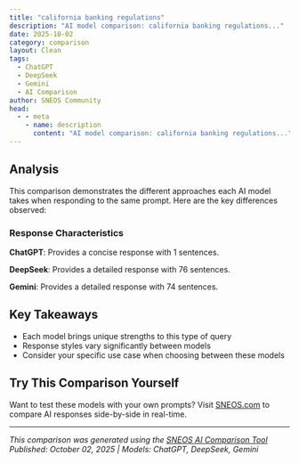 ```yaml
---
title: "california banking regulations"
description: "AI model comparison: california banking regulations..."
date: 2025-10-02
category: comparison
layout: Clean
tags:
  - ChatGPT
  - DeepSeek
  - Gemini
  - AI Comparison
author: SNEOS Community
head:
  - - meta
    - name: description
      content: "AI model comparison: california banking regulations..."
---
```


<ChatComparison
  title="california banking regulations"
  prompt="california banking regulations"
  :responses='{
    "ChatGPT": "Error calling OpenAI API.",
    "DeepSeek": "Of course. Here is a comprehensive overview of California banking regulations, structured to help you understand the key players, major regulations, and how they differ from federal rules.\n\n### The Key Regulators: A Dual Banking System\n\nCalifornia operates under a **dual banking system**, meaning banks can be chartered and regulated at either the state or federal level. This creates a layered regulatory environment.\n\n1.  **California Department of Financial Protection and Innovation (DFPI)**\n    *   **Role:** The primary state regulator for financial services in California.\n    *   **Who They Oversee:**\n        *   **State-Chartered Banks and Credit Unions:** Institutions that have chosen a California state charter (e.g., First Republic Bank was state-chartered before its closure).\n        *   **Money Transmitters:** Companies like PayPal, Venmo, and Western Union.\n        *   **Securities Brokers/Dealers and Investment Advisers.**\n        *   **Non-Bank Financial Companies:** Including payday lenders, student debt collectors, and other financial service providers under the California Consumer Financial Protection Law (CCFPL).\n    *   **Key Function:** The DFPI is responsible for licensing, regular examinations, enforcement, and ensuring compliance with state laws. It is known for being particularly proactive in consumer protection and climate risk assessment.\n\n2.  **Federal Regulators**\n    *   **Federal Deposit Insurance Corporation (FDIC):** Insures deposits at most state-chartered banks (that are not members of the Federal Reserve) and all national banks.\n    *   **Office of the Comptroller of the Currency (OCC):** Charters and regulates all **national banks** (e.g., Bank of America, Wells Fargo).\n    *   **Federal Reserve (FRB):** Regulates state-chartered banks that choose to be members of the Federal Reserve System and all bank holding companies.\n    *   **National Credit Union Administration (NCUA):** Charters and regulates federal credit unions and insures most state-chartered credit unions.\n\nA bank\u0027s primary regulator is determined by its charter type and its Federal Reserve membership status.\n\n---\n\n### Major California Banking Laws and Regulations\n\nCalifornia has its own set of statutes that often go beyond federal requirements, particularly in consumer protection.\n\n1.  **The California Consumer Financial Protection Law (CCFPL)**\n    *   **What it is:** Enacted in 2020 (AB 1864), this law significantly expanded the DFPI\u0027s authority, making it a state-level counterpart to the federal Consumer Financial Protection Bureau (CFPB).\n    *   **Key Provisions:**\n        *   Grants the DFPI broad authority to take action against \u0022unfair, deceptive, or abusive\u0022 acts and practices (UDAAP) by a wide range of financial service providers, including non-bank entities previously less regulated.\n        *   Allows for stricter enforcement and higher penalties than federal law in some cases.\n\n2.  **The California Financial Information Privacy Act (CalFIPA)**\n    *   **What it is:** Often stricter than the federal Gramm-Leach-Bliley Act (GLBA).\n    *   **Key Provisions:**\n        *   Requires financial institutions to get your **explicit opt-in consent** before sharing your nonpublic personal information with non-affiliated third parties. (Federal law only requires an opt-*out* opportunity).\n        *   Places stricter limits on sharing information between affiliates for marketing purposes.\n\n3.  **The California Financing Law (CFL)**\n    *   **What it is:** Licenses and regulates non-depository lenders, including consumer and commercial finance lenders, brokers, and program administrators.\n    *   **Key Provisions:**\n        *   Sets licensing requirements and surety bond levels.\n        *   Governs the terms and disclosures for consumer and commercial loans.\n        *   The DFPI uses this law to crack down on predatory lending.\n\n4.  **The California Commercial Financing Disclosure Law (CFDL)**\n    *   **What it is:** Similar to the Truth in Lending Act (TILA) but for commercial borrowers.\n    *   **Key Provisions:**\n        *   Requires lenders and brokers to provide specific, standardized disclosures to small businesses and other commercial entities when offering financing.\n        *   Disclosures must include the total cost of capital, annual percentage rate (APR), and payment amounts.\n\n5.  **Climate-Related Risk Regulations**\n    *   **What it is:** California is a national leader in requiring financial institutions to address climate risk.\n    *   **Key Provisions:**\n        *   **SB 261 (2023):** Requires businesses with total annual revenues over $500 million doing business in California to disclose climate-related financial risks.\n        *   The DFPI has also been directed to develop guidelines for climate risk disclosure for state-chartered banks, pushing them to assess and report their exposure to climate-related financial risks.\n\n---\n\n### How California Regulations Differ from Federal Rules\n\n| Feature | Federal Standard | California Standard (Often Stricter) |\n| :--- | :--- | :--- |\n| **Financial Privacy** | Opt-Out (GLBA) | **Opt-In** (CalFIPA) |\n| **Consumer Protection** | CFPB oversees large players; gaps for non-banks. | **DFPI has broad UDAAP authority** over a wide range of non-bank financial companies (CCFPL). |\n| **Commercial Lending** | No uniform APR disclosure requirement. | **Mandatory APR \u0026 cost disclosures** required for commercial financing (CFDL). |\n| **Climate Risk** | Proposed SEC rules are pending and contested. | **Mandatory climate risk disclosure** laws are already in effect for large companies (SB 261). |\n| **Interest Rate Caps** | Primarily governed by the state where the bank is located (due to \u0022rate exportation\u0022 for national banks). | Strict usury laws, but often preempted for federally-chartered banks. Still applies to state-licensed lenders. |\n\n---\n\n### Current and Emerging Trends\n\n1.  **Expansion of DFPI Power:** The CCFPL has transformed the DFPI into one of the most powerful state financial regulators in the U.S. Expect aggressive enforcement actions, especially in the fintech and crypto space.\n2.  **Focus on Climate Risk:** Banks operating in California must prepare for mandatory climate risk assessment and reporting, a trend that is likely to spread to other states.\n3.  **Crackdown on Predatory Lending:** The DFPI is actively targeting illegal lending and collection practices, particularly those affecting vulnerable communities.\n4.  **Fintech and Crypto Regulation:** California is actively working to bring fintech companies, digital assets, and crypto platforms within its regulatory perimeter, requiring them to obtain licenses from the DFPI.\n\n### Practical Implications\n\n*   **For Consumers:** You have stronger privacy rights and a powerful state agency (the DFPI) to complain to about financial service providers.\n*   **For Businesses (Especially Fintech):** Operating in California requires careful navigation of both federal and state rules. The DFPI\u0027s licensing and compliance requirements are a critical hurdle. Assuming federal compliance is sufficient is a major mistake.\n*   **For Banks:** State-chartered banks in California face a rigorous and proactive regulator, particularly on consumer protection and climate risk. They must maintain robust compliance programs that meet both federal and the often-stricter California standards.\n\n**Disclaimer:** This is a high-level overview for informational purposes and does not constitute legal or financial advice. For specific situations, always consult with a qualified legal or compliance professional. You can find more details on the [DFPI website](https://www.dfpi.ca.gov/).",
    "Gemini": "California\u0027s banking regulations are a complex and extensive set of rules designed to ensure the safety and soundness of financial institutions operating within the state, protect consumers, and promote a stable financial environment.  They are primarily governed by the **California Financial Code** and overseen by the **California Department of Financial Protection and Innovation (DFPI)**.\n\nHere\u0027s a breakdown of key areas and aspects of California banking regulations:\n\n**1.  Regulatory Authority: The California Department of Financial Protection and Innovation (DFPI)**\n\n*   **Oversight:** The DFPI is the primary regulator for state-chartered banks, credit unions, trust companies, money transmitters, securities broker-dealers, investment advisers, finance lenders, payday lenders, and other financial service providers operating in California.\n*   **Responsibilities:**\n    *   **Licensing and Chartering:**  Granting licenses and charters to new banks and financial institutions.\n    *   **Supervision and Examination:** Regularly examining financial institutions to assess their financial condition, compliance with regulations, and risk management practices.\n    *   **Enforcement:** Taking enforcement actions against institutions that violate regulations, including fines, cease and desist orders, and license revocation.\n    *   **Rulemaking:**  Developing and implementing regulations to address emerging issues and ensure the stability of the financial system.\n    *   **Consumer Protection:** Investigating consumer complaints and educating consumers about their rights and responsibilities.\n\n**2. Types of Financial Institutions Regulated:**\n\n*   **State-Chartered Banks:** Banks that are chartered and regulated by the state of California. These banks are subject to both state and federal regulations (e.g., FDIC insurance requirements).\n*   **Credit Unions:** Member-owned financial cooperatives regulated by the DFPI and the National Credit Union Administration (NCUA).\n*   **Trust Companies:** Institutions that manage and administer trusts and estates.\n*   **Money Transmitters:** Businesses that provide money transfer services, such as sending money internationally.\n*   **Other Financial Service Providers:** Includes finance lenders, payday lenders, securities brokers, investment advisers, and other entities.\n\n**3. Key Regulatory Areas and Requirements:**\n\n*   **Capital Adequacy:** Banks are required to maintain sufficient capital to absorb potential losses and protect depositors. The DFPI sets minimum capital requirements based on the bank\u0027s risk profile.\n*   **Asset Quality:** Banks must maintain a sound loan portfolio and manage credit risk effectively.  Regulations address loan underwriting standards, loan loss reserves, and the classification of assets.\n*   **Management Quality:**  The DFPI assesses the competence and integrity of bank management and boards of directors.  Regulations address corporate governance, internal controls, and risk management practices.\n*   **Earnings:**  Banks must generate sufficient earnings to maintain their financial strength and support future growth.\n*   **Liquidity:** Banks must maintain sufficient liquid assets to meet their obligations to depositors and other creditors.\n*   **Compliance:** Banks must comply with a wide range of federal and state laws and regulations, including:\n    *   **Consumer Protection Laws:**  Regulations designed to protect consumers from unfair or deceptive practices, such as the Truth in Lending Act (TILA), the Equal Credit Opportunity Act (ECOA), and the Fair Credit Reporting Act (FCRA).  California also has its own consumer protection laws that are often stricter than federal laws.\n    *   **Anti-Money Laundering (AML) Laws:** Regulations designed to prevent banks from being used to launder money or finance terrorism, such as the Bank Secrecy Act (BSA) and the USA PATRIOT Act.\n    *   **Privacy Regulations:** Regulations designed to protect the privacy of customer financial information, such as the California Consumer Privacy Act (CCPA) and the California Financial Information Privacy Act (CFIPA).\n    *   **Community Reinvestment Act (CRA):**  Requires banks to meet the credit needs of the communities in which they operate, including low- and moderate-income neighborhoods.\n*   **Cybersecurity:** Increasingly important, regulations address the security of bank information systems and the protection of customer data from cyber threats.  The DFPI has issued guidance on cybersecurity risk management.\n*   **Financial Technology (FinTech):** The DFPI is actively engaged in regulating and adapting to the rapidly evolving FinTech landscape, including issues related to digital assets, online lending, and mobile payments.\n*   **Real Estate Lending:** Regulations govern real estate lending practices, including appraisals, disclosures, and foreclosure procedures.\n\n**4.  Impact of Federal Regulations:**\n\n*   **Federal Oversight:** While California has its own regulations, state-chartered banks are also subject to federal regulations from agencies like the Federal Deposit Insurance Corporation (FDIC), the Federal Reserve, and the Consumer Financial Protection Bureau (CFPB).\n*   **Preemption:** In some cases, federal laws and regulations may preempt (override) state laws and regulations.\n*   **Coordination:** The DFPI works closely with federal regulators to ensure a coordinated approach to bank supervision and regulation.\n\n**5. Key California-Specific Regulations and Laws:**\n\n*   **California Consumer Privacy Act (CCPA):**  One of the strongest consumer privacy laws in the United States, impacting how financial institutions handle personal information.\n*   **California Financial Information Privacy Act (CFIPA):**  Provides additional protections for consumer financial information.\n*   **California Foreclosure Law:**  Sets out specific procedures for foreclosing on real estate in California.\n*   **California Deferred Deposit Transaction Law:** Regulates payday lending in California.\n\n**6. Challenges and Emerging Issues:**\n\n*   **FinTech Innovation:** Regulating emerging financial technologies, such as digital assets and online lending, while promoting innovation and protecting consumers.\n*   **Cybersecurity Threats:** Protecting financial institutions and customer data from increasingly sophisticated cyberattacks.\n*   **Economic Volatility:** Managing the risks associated with economic downturns and interest rate fluctuations.\n*   **Consumer Protection:** Ensuring that consumers are protected from unfair or deceptive practices, particularly in the context of online financial services.\n*   **Affordable Housing Crisis:** Addressing the housing affordability crisis and promoting access to credit for low- and moderate-income families.\n*   **Climate Change:** Assessing the financial risks associated with climate change and promoting sustainable banking practices.\n\n**Where to Find More Information:**\n\n*   **California Department of Financial Protection and Innovation (DFPI):**  [https://dfpi.ca.gov/](https://dfpi.ca.gov/)\n*   **California Financial Code:**  Available on the California Legislative Information website: [https://leginfo.legislature.ca.gov/](https://leginfo.legislature.ca.gov/)\n*   **Federal Deposit Insurance Corporation (FDIC):** [https://www.fdic.gov/](https://www.fdic.gov/)\n*   **Consumer Financial Protection Bureau (CFPB):** [https://www.consumerfinance.gov/](https://www.consumerfinance.gov/)\n\n**Disclaimer:**  This information is for general informational purposes only and does not constitute legal or financial advice.  Consult with qualified legal and financial professionals for advice specific to your situation.  Banking regulations are subject to change. Always refer to the official sources for the most up-to-date information.\n"
  }'
  published-date="13:55"
/>

## Analysis

This comparison demonstrates the different approaches each AI model takes when responding to the same prompt. Here are the key differences observed:

### Response Characteristics

**ChatGPT**: Provides a concise response with 1 sentences. 

**DeepSeek**: Provides a detailed response with 76 sentences. 

**Gemini**: Provides a detailed response with 74 sentences. 

## Key Takeaways

- Each model brings unique strengths to this type of query
- Response styles vary significantly between models
- Consider your specific use case when choosing between these models

## Try This Comparison Yourself

Want to test these models with your own prompts? Visit [SNEOS.com](https://sneos.com) to compare AI responses side-by-side in real-time.

---

*This comparison was generated using the [SNEOS AI Comparison Tool](https://sneos.com)*
*Published: October 02, 2025 | Models: ChatGPT, DeepSeek, Gemini*
